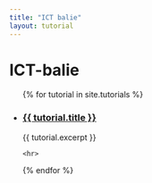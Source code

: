 ```yaml
---
title: "ICT balie"
layout: tutorial
---
```


# ICT-balie

<ul>
{% for tutorial in site.tutorials %}
    <li>
        <h3>
            <a href="{{site.baseurl}}/{{ tutorial.url }}">{{ tutorial.title }}</a>
        </h3>
        <article>{{ tutorial.excerpt }}</article>
    </li>

    <hr>

{% endfor %}
</ul>